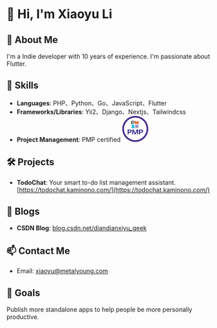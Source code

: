 # 👋 Hi, I'm Xiaoyu Li

## 🚀 About Me
I'm a Indie developer with 10 years of experience. I'm passionate about Flutter. 

## 🎯 Skills
- **Languages**: PHP、Python、Go、JavaScript、Flutter
- **Frameworks/Libraries**: Yii2、Django、Nextjs、Tailwindcss
- **Project Management**: PMP certified [![PMP Badge](badge-pmp.png)](https://www.credly.com/badges/660bcb6a-46b7-43c7-9716-35de276a687e/public_url)

## 🛠️ Projects
- **TodoChat**: Your smart to-do list management assistant. [https://todochat.kaminono.com/](https://todochat.kaminono.com/)

## 📝 Blogs
- **CSDN Blog**: [blog.csdn.net/diandianxiyu_geek](https://blog.csdn.net/diandianxiyu_geek?type=blog)

## 📫 Contact Me
- Email: xiaoyu@metalyoung.com

## 🎯 Goals
Publish more standalone apps to help people be more personally productive.
